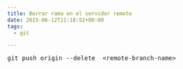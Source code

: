 ```yaml
---
title: Borrar rama en el servidor remoto
date: 2015-06-12T21:18:52+00:00
tags:
  - git

---
```

<pre class="lang:sh decode:true ">git push origin --delete  &lt;remote-branch-name&gt;</pre>
